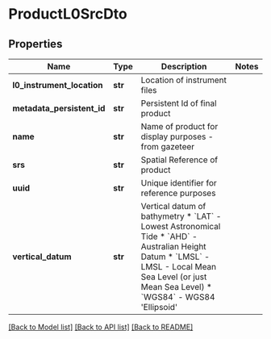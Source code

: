 # ProductL0SrcDto

## Properties
Name | Type | Description | Notes
------------ | ------------- | ------------- | -------------
**l0_instrument_location** | **str** | Location of instrument files | 
**metadata_persistent_id** | **str** | Persistent Id of final product | 
**name** | **str** | Name of product for display purposes - from gazeteer | 
**srs** | **str** | Spatial Reference of product | 
**uuid** | **str** | Unique identifier for reference purposes | 
**vertical_datum** | **str** | Vertical datum of bathymetry * &#x60;LAT&#x60; - Lowest Astronomical Tide * &#x60;AHD&#x60; - Australian Height Datum * &#x60;LMSL&#x60; - LMSL - Local Mean Sea Level (or just Mean Sea Level) * &#x60;WGS84&#x60; - WGS84 &#39;Ellipsoid&#39; | 

[[Back to Model list]](../README.md#documentation-for-models) [[Back to API list]](../README.md#documentation-for-api-endpoints) [[Back to README]](../README.md)


